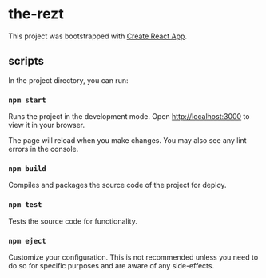 # the-rezt

This project was bootstrapped with [Create React App](https://github.com/facebook/create-react-app).

## scripts

In the project directory, you can run:

### `npm start`

Runs the project in the development mode.
Open [http://localhost:3000](http://localhost:3000) to view it in your browser.

The page will reload when you make changes.
You may also see any lint errors in the console.

### `npm build`

Compiles and packages the source code of the project for deploy.

### `npm test`

Tests the source code for functionality.

### `npm eject`

Customize your configuration. This is not recommended unless you need to do so for specific purposes and are aware of any side-effects.
